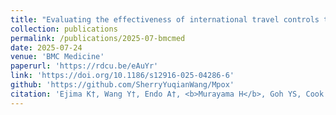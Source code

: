```yaml
---
title: "Evaluating the effectiveness of international travel controls to identify MPXV-infected travelers: a simulation study"
collection: publications
permalink: /publications/2025-07-bmcmed
date: 2025-07-24
venue: 'BMC Medicine'
paperurl: 'https://rdcu.be/eAuYr'
link: 'https://doi.org/10.1186/s12916-025-04286-6'
github: 'https://github.com/SherryYuqianWang/Mpox'
citation: 'Ejima K†, Wang Y†, Endo A†, <b>Murayama H</b>, Goh YS, Cook AR, Jeong YD, Iwami S, Park H, Dickens BSL, Jin S, Lim JT, Chan CEZ, Chia PY, Young BE, Chio M, Lye DC, Ajelli M. &quot;Evaluating the effectiveness of international travel controls to identify MPXV-infected travelers: a simulation study.&quot; <i>BMC Medicine</i>. 2025 Aug 12;23(1):473.'
---
```

